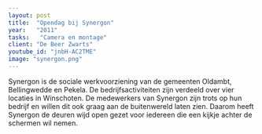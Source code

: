 ```yaml
---
layout: post
title:  "Opendag bij Synergon"
year:   "2011"
tasks:   "Camera en montage"
client: "De Beer Zwarts"
youtube_id: "jnbH-AC2TME"
image: "synergon.png"
---
```


Synergon is de sociale werkvoorziening van de gemeenten Oldambt, Bellingwedde en Pekela. De bedrijfsactiviteiten zijn verdeeld over vier locaties in Winschoten. De medewerkers van Synergon zijn trots op hun bedrijf en willen dit ook graag aan de buitenwereld laten zien. Daarom heeft Synergon de deuren wijd open gezet voor iedereen die een kijkje achter de schermen wil nemen.